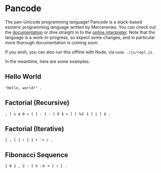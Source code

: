 
# Pancode

The pan-Unicode programming language! Pancode is a stack-based
esoteric programming language written by Mercerenies. You can check
out the
[documentation](https://mercerenies.github.io/pan-unicode-lang/docs.html)
or dive straight in to the [online
interpreter](https://mercerenies.github.io/pan-unicode-lang/index.html).
Note that the language is a work-in-progress, so expect some changes,
and in particular more thorough documentation is coming soon.

If you wish, you can also run this offline with Node, via `node
./js/repl.js`.

In the meantime, here are some examples.

## Hello World

    "Hello, world!" .

## Factorial (Recursive)

    , [ s ø 0 > [ [ : 1 - ] D $ × ] [ %② 1 ] i ] $ .

## Factorial (Iterative)

    { , [ ] ⍳ } 1 + `× / .

## Fibonacci Sequence

    { 0 1 , 2 - [ % :② + ] ⍳ } .
